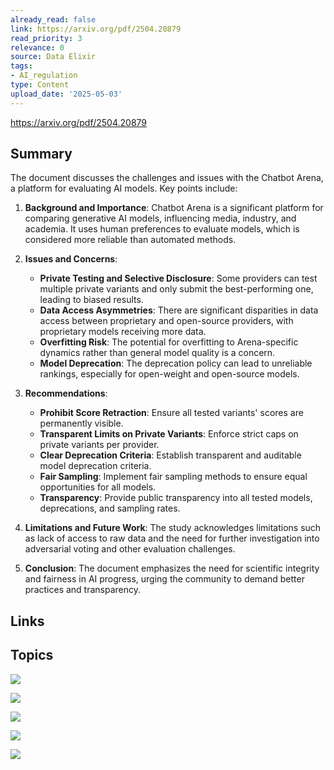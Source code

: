```yaml
---
already_read: false
link: https://arxiv.org/pdf/2504.20879
read_priority: 3
relevance: 0
source: Data Elixir
tags:
- AI_regulation
type: Content
upload_date: '2025-05-03'
---
```


https://arxiv.org/pdf/2504.20879
## Summary

The document discusses the challenges and issues with the Chatbot Arena, a platform for evaluating AI models. Key points include:

1. **Background and Importance**: Chatbot Arena is a significant platform for comparing generative AI models, influencing media, industry, and academia. It uses human preferences to evaluate models, which is considered more reliable than automated methods.

2. **Issues and Concerns**:
   - **Private Testing and Selective Disclosure**: Some providers can test multiple private variants and only submit the best-performing one, leading to biased results.
   - **Data Access Asymmetries**: There are significant disparities in data access between proprietary and open-source providers, with proprietary models receiving more data.
   - **Overfitting Risk**: The potential for overfitting to Arena-specific dynamics rather than general model quality is a concern.
   - **Model Deprecation**: The deprecation policy can lead to unreliable rankings, especially for open-weight and open-source models.

3. **Recommendations**:
   - **Prohibit Score Retraction**: Ensure all tested variants' scores are permanently visible.
   - **Transparent Limits on Private Variants**: Enforce strict caps on private variants per provider.
   - **Clear Deprecation Criteria**: Establish transparent and auditable model deprecation criteria.
   - **Fair Sampling**: Implement fair sampling methods to ensure equal opportunities for all models.
   - **Transparency**: Provide public transparency into all tested models, deprecations, and sampling rates.

4. **Limitations and Future Work**: The study acknowledges limitations such as lack of access to raw data and the need for further investigation into adversarial voting and other evaluation challenges.

5. **Conclusion**: The document emphasizes the need for scientific integrity and fairness in AI progress, urging the community to demand better practices and transparency.
## Links


## Topics

![](topics/Concept/The%20Leaderboard%20Illusion)

![](topics/Concept/Private%20Testing%20and%20Selective%20Score%20Reporting)

![](topics/Concept/Data%20Access%20Asymmetries)

![](topics/Concept/Overfitting%20to%20Arena%20Specific%20Dynamics)

![](topics/Concept/Model%20Deprecation)
